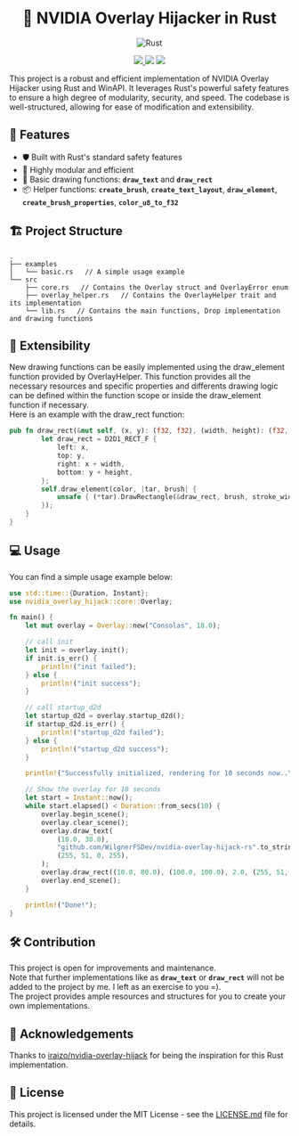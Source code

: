 **<h1 align="center">🚀 NVIDIA Overlay Hijacker in Rust</h1>**

<p align="center">
<img src="https://img.shields.io/badge/Rust-000000?style=for-the-badge&amp;logo=rust&amp;logoColor=white" alt="Rust">
</p>

<p align="center">
    <a href="https://github.com/wilgnerfsdev/nvidia-overlay-hijack-rs/nvidia-overlay-hijack-rs">
        <img src="https://img.shields.io/github/stars/wilgnerfsdev/nvidia-overlay-hijack-rs?colorA=363a4f&colorB=b7bdf8&style=for-the-badge">
    </a>
    <a href="https://github.com/wilgnerfsdev/nvidia-overlay-hijack-rs/issues">
        <img src="https://img.shields.io/github/issues/wilgnerfsdev/nvidia-overlay-hijack-rs?colorA=363a4f&colorB=f5a97f&style=for-the-badge"></a>
    <a href="https://github.com/wilgnerfsdev/nvidia-overlay-hijack-rs/contributors">
        <img src="https://img.shields.io/github/contributors/wilgnerfsdev/nvidia-overlay-hijack-rs?colorA=363a4f&colorB=a6da95&style=for-the-badge"></a>
</p>

This project is a robust and efficient implementation of NVIDIA Overlay Hijacker using Rust and WinAPI. It leverages Rust's powerful safety features to ensure a high degree of modularity, security, and speed. The codebase is well-structured, allowing for ease of modification and extensibility.

## 🎯 **Features**

- 🛡️ Built with Rust's standard safety features
- 🚀 Highly modular and efficient
- 🎨 Basic drawing functions: **`draw_text`** and **`draw_rect`**
- 📦 Helper functions: **`create_brush`**, **`create_text_layout`**, **`draw_element`**, **`create_brush_properties`**, **`color_u8_to_f32`**

## 🏗️ **Project Structure**
```
.
├── examples
│   └── basic.rs   // A simple usage example
└── src
    ├── core.rs   // Contains the Overlay struct and OverlayError enum
    ├── overlay_helper.rs   // Contains the OverlayHelper trait and its implementation
    └── lib.rs   // Contains the main functions, Drop implementation and drawing functions
```

## 🎨 **Extensibility**
New drawing functions can be easily implemented using the draw_element function provided by OverlayHelper. This function provides all the necessary resources and specific properties and differents drawing logic can be defined within the function scope or inside the draw_element function if necessary.<br>
Here is an example with the draw_rect function:
``` rust
pub fn draw_rect(&mut self, (x, y): (f32, f32), (width, height): (f32, f32), stroke_width: f32, color: (u8, u8, u8, u8)) {
        let draw_rect = D2D1_RECT_F {
            left: x,
            top: y,
            right: x + width,
            bottom: y + height,
        };
        self.draw_element(color, |tar, brush| {
            unsafe { (*tar).DrawRectangle(&draw_rect, brush, stroke_width, std::ptr::null_mut()) };
        });
    }
}
```

## 💻 **Usage**
You can find a simple usage example below:
``` rust
use std::time::{Duration, Instant};
use nvidia_overlay_hijack::core::Overlay;

fn main() {
    let mut overlay = Overlay::new("Consolas", 18.0);

    // call init
    let init = overlay.init();
    if init.is_err() {
        println!("init failed");
    } else {
        println!("init success");
    }

    // call startup_d2d
    let startup_d2d = overlay.startup_d2d();
    if startup_d2d.is_err() {
        println!("startup_d2d failed");
    } else {
        println!("startup_d2d success");
    }

    println!("Successfully initialized, rendering for 10 seconds now..\n");

    // Show the overlay for 10 seconds
    let start = Instant::now();
    while start.elapsed() < Duration::from_secs(10) {
        overlay.begin_scene();
        overlay.clear_scene();
        overlay.draw_text(
            (10.0, 30.0),
            "github.com/WilgnerFSDev/nvidia-overlay-hijack-rs".to_string(),
            (255, 51, 0, 255),
        );
        overlay.draw_rect((10.0, 80.0), (100.0, 100.0), 2.0, (255, 51, 0, 255));
        overlay.end_scene();
    }

    println!("Done!");
}
```

## 🛠️ **Contribution**

This project is open for improvements and maintenance.<br>
Note that further implementations like as **`draw_text`** or **`draw_rect`** will not be added to the project by me. I left as an exercise to you =).<br>
The project provides ample resources and structures for you to create your own implementations.

## 🙏 **Acknowledgements**
Thanks to <a href="https://github.com/iraizo/nvidia-overlay-hijack">iraizo/nvidia-overlay-hijack</a> for being the inspiration for this Rust implementation.

## 📝 **License**
This project is licensed under the MIT License - see the <a href="https://github.com/WilgnerFSDev/nvidia-overlay-hijack-rs/blob/main/LICENSE.md">LICENSE.md</a> file for details.